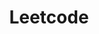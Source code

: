 ---
layout: posts\_by\_category
categories: leetcode
title: Leetcode
permalink: /category/leetcode
---